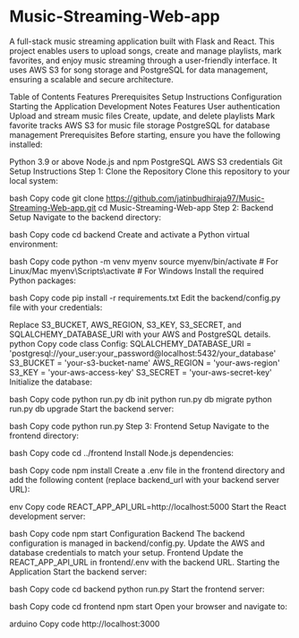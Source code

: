 # Music-Streaming-Web-app
 A full-stack music streaming application built with Flask and React. This project enables users to upload songs, create and manage playlists, mark favorites, and enjoy music streaming through a user-friendly interface. It uses AWS S3 for song storage and PostgreSQL for data management, ensuring a scalable and secure architecture.



 Table of Contents
Features
Prerequisites
Setup Instructions
Configuration
Starting the Application
Development Notes
Features
User authentication
Upload and stream music files
Create, update, and delete playlists
Mark favorite tracks
AWS S3 for music file storage
PostgreSQL for database management
Prerequisites
Before starting, ensure you have the following installed:

Python 3.9 or above
Node.js and npm
PostgreSQL
AWS S3 credentials
Git
Setup Instructions
Step 1: Clone the Repository
Clone this repository to your local system:

bash
Copy code
git clone https://github.com/jatinbudhiraja97/Music-Streaming-Web-app.git
cd Music-Streaming-Web-app
Step 2: Backend Setup
Navigate to the backend directory:

bash
Copy code
cd backend
Create and activate a Python virtual environment:

bash
Copy code
python -m venv myenv
source myenv/bin/activate  # For Linux/Mac
myenv\Scripts\activate     # For Windows
Install the required Python packages:

bash
Copy code
pip install -r requirements.txt
Edit the backend/config.py file with your credentials:

Replace S3_BUCKET, AWS_REGION, S3_KEY, S3_SECRET, and SQLALCHEMY_DATABASE_URI with your AWS and PostgreSQL details.
python
Copy code
class Config:
    SQLALCHEMY_DATABASE_URI = 'postgresql://your_user:your_password@localhost:5432/your_database'
    S3_BUCKET = 'your-s3-bucket-name'
    AWS_REGION = 'your-aws-region'
    S3_KEY = 'your-aws-access-key'
    S3_SECRET = 'your-aws-secret-key'
Initialize the database:

bash
Copy code
python run.py db init
python run.py db migrate
python run.py db upgrade
Start the backend server:

bash
Copy code
python run.py
Step 3: Frontend Setup
Navigate to the frontend directory:

bash
Copy code
cd ../frontend
Install Node.js dependencies:

bash
Copy code
npm install
Create a .env file in the frontend directory and add the following content (replace backend_url with your backend server URL):

env
Copy code
REACT_APP_API_URL=http://localhost:5000
Start the React development server:

bash
Copy code
npm start
Configuration
Backend
The backend configuration is managed in backend/config.py. Update the AWS and database credentials to match your setup.
Frontend
Update the REACT_APP_API_URL in frontend/.env with the backend URL.
Starting the Application
Start the backend server:

bash
Copy code
cd backend
python run.py
Start the frontend server:

bash
Copy code
cd frontend
npm start
Open your browser and navigate to:

arduino
Copy code
http://localhost:3000
